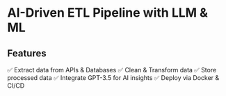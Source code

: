 # AI-Driven ETL Pipeline with LLM & ML

## Features
✅ Extract data from APIs & Databases
✅ Clean & Transform data
✅ Store processed data
✅ Integrate GPT-3.5 for AI insights
✅ Deploy via Docker & CI/CD
